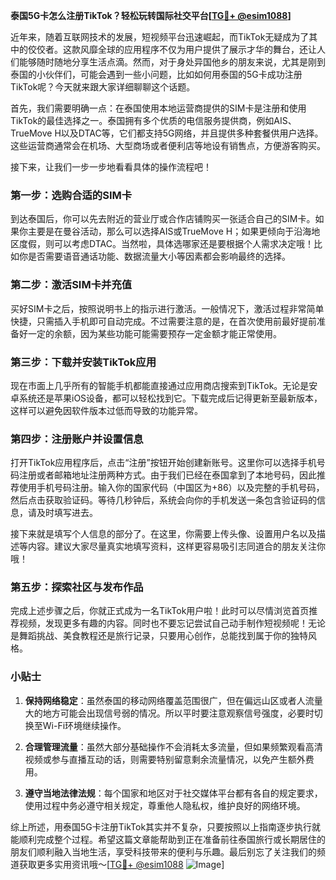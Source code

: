 **泰国5G卡怎么注册TikTok？轻松玩转国际社交平台[[TG💪+ @esim1088](https://t.me/s/esim1088)]**

近年来，随着互联网技术的发展，短视频平台迅速崛起，而TikTok无疑成为了其中的佼佼者。这款风靡全球的应用程序不仅为用户提供了展示才华的舞台，还让人们能够随时随地分享生活点滴。然而，对于身处异国他乡的朋友来说，尤其是刚到泰国的小伙伴们，可能会遇到一些小问题，比如如何用泰国的5G卡成功注册TikTok呢？今天就来跟大家详细聊聊这个话题。

首先，我们需要明确一点：在泰国使用本地运营商提供的SIM卡是注册和使用TikTok的最佳选择之一。泰国拥有多个优质的电信服务提供商，例如AIS、TrueMove H以及DTAC等，它们都支持5G网络，并且提供多种套餐供用户选择。这些运营商通常会在机场、大型商场或者便利店等地设有销售点，方便游客购买。

接下来，让我们一步一步地看看具体的操作流程吧！

### 第一步：选购合适的SIM卡

到达泰国后，你可以先去附近的营业厅或合作店铺购买一张适合自己的SIM卡。如果你主要是在曼谷活动，那么可以选择AIS或TrueMove H；如果更倾向于沿海地区度假，则可以考虑DTAC。当然啦，具体选哪家还是要根据个人需求决定哦！比如你是否需要语音通话功能、数据流量大小等因素都会影响最终的选择。

### 第二步：激活SIM卡并充值

买好SIM卡之后，按照说明书上的指示进行激活。一般情况下，激活过程非常简单快捷，只需插入手机即可自动完成。不过需要注意的是，在首次使用前最好提前准备好一定的余额，因为某些功能可能需要预存一定金额才能正常使用。

### 第三步：下载并安装TikTok应用

现在市面上几乎所有的智能手机都能直接通过应用商店搜索到TikTok。无论是安卓系统还是苹果iOS设备，都可以轻松找到它。下载完成后记得更新至最新版本，这样可以避免因软件版本过低而导致的功能异常。

### 第四步：注册账户并设置信息

打开TikTok应用程序后，点击“注册”按钮开始创建新账号。这里你可以选择手机号码注册或者邮箱地址注册两种方式。由于我们已经在泰国拿到了本地号码，因此推荐使用手机号码注册。输入你的国家代码（中国区为+86）以及完整的手机号码，然后点击获取验证码。等待几秒钟后，系统会向你的手机发送一条包含验证码的信息，请及时填写进去。

接下来就是填写个人信息的部分了。在这里，你需要上传头像、设置用户名以及描述等内容。建议大家尽量真实地填写资料，这样更容易吸引志同道合的朋友关注你哦！

### 第五步：探索社区与发布作品

完成上述步骤之后，你就正式成为一名TikTok用户啦！此时可以尽情浏览首页推荐视频，发现更多有趣的内容。同时也不要忘记尝试自己动手制作短视频呢！无论是舞蹈挑战、美食教程还是旅行记录，只要用心创作，总能找到属于你的独特风格。

### 小贴士

1. **保持网络稳定**：虽然泰国的移动网络覆盖范围很广，但在偏远山区或者人流量大的地方可能会出现信号弱的情况。所以平时要注意观察信号强度，必要时切换至Wi-Fi环境继续操作。
   
2. **合理管理流量**：虽然大部分基础操作不会消耗太多流量，但如果频繁观看高清视频或参与直播互动的话，则需要特别留意剩余流量情况，以免产生额外费用。

3. **遵守当地法律法规**：每个国家和地区对于社交媒体平台都有各自的规定要求，使用过程中务必遵守相关规定，尊重他人隐私权，维护良好的网络环境。

综上所述，用泰国5G卡注册TikTok其实并不复杂，只要按照以上指南逐步执行就能顺利完成整个过程。希望这篇文章能帮助到正在准备前往泰国旅行或长期居住的朋友们顺利融入当地生活，享受科技带来的便利与乐趣。最后别忘了关注我们的频道获取更多实用资讯哦～[[TG💪+ @esim1088](https://t.me/s/esim1088) ![Image](https://i.postimg.cc/4NQfJmqS/Snipaste-2025-05-13-00-14-12.png)]
